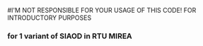 #I'M NOT RESPONSIBLE FOR  YOUR USAGE OF THIS CODE! FOR INTRODUCTORY PURPOSES
### for 1 variant of SIAOD in RTU MIREA
